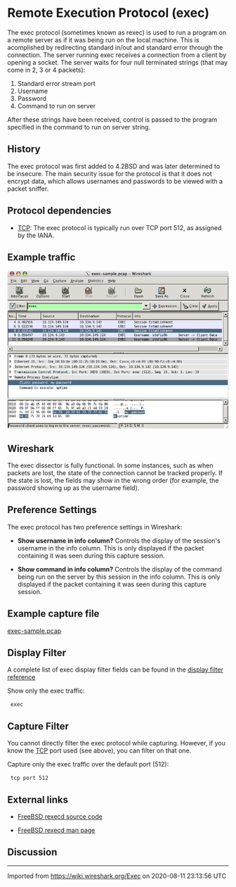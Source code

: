 # Remote Execution Protocol (exec)

The exec protocol (sometimes known as rexec) is used to run a program on a remote server as if it was being run on the local machine. This is acomplished by redirecting standard in/out and standard error through the connection. The server running exec receives a connection from a client by opening a socket. The server waits for four null terminated strings (that may come in 2, 3 or 4 packets):

1.  Standard error stream port
2.  Username
3.  Password
4.  Command to run on server

After these strings have been received, control is passed to the program specified in the command to run on server string.

## History

The exec protocol was first added to 4.2BSD and was later determined to be insecure. The main security issue for the protocol is that it does not encrypt data, which allows usernames and passwords to be viewed with a packet sniffer.

## Protocol dependencies

  - [TCP](/TCP): The exec protocol is typically run over TCP port 512, as assigned by the IANA.

## Example traffic

![wireshark-exec-capture.png](uploads/__moin_import__/attachments/Exec/wireshark-exec-capture.png "wireshark-exec-capture.png")

## Wireshark

The exec dissector is fully functional. In some instances, such as when packets are lost, the state of the connection cannot be tracked properly. If the state is lost, the fields may show in the wrong order (for example, the password showing up as the username field).

## Preference Settings

The exec protocol has two preference settings in Wireshark:

  - **Show username in info column?** Controls the display of the session's username in the info column. This is only displayed if the packet containing it was seen during this capture session.

  - **Show command in info column?** Controls the display of the command being run on the server by this session in the info column. This is only displayed if the packet containing it was seen during this capture session.

## Example capture file

[exec-sample.pcap](uploads/__moin_import__/attachments/Exec/exec-sample.pcap)

## Display Filter

A complete list of exec display filter fields can be found in the [display filter reference](http://www.wireshark.org/docs/dfref/protofirstletter/proto.html)

Show only the exec traffic:

``` 
 exec
```

## Capture Filter

You cannot directly filter the exec protocol while capturing. However, if you know the [TCP](/TCP) port used (see above), you can filter on that one.

Capture only the exec traffic over the default port (512):

``` 
 tcp port 512
```

## External links

  - [FreeBSD rexecd source code](http://www.freebsd.org/cgi/cvsweb.cgi/~checkout~/src/libexec/rexecd/Attic/rexecd.c?rev=1.42&content-type=text/plain)

  - [FreeBSD rexecd man page](http://www.freebsd.org/cgi/man.cgi?apropos=0&sektion=8&query=rexecd&manpath=FreeBSD+7.0-current&format=html)

## Discussion

---

Imported from https://wiki.wireshark.org/Exec on 2020-08-11 23:13:56 UTC
